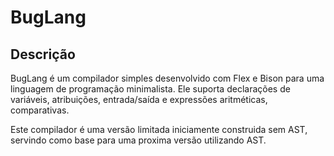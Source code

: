 # BugLang

## Descrição
BugLang é um compilador simples desenvolvido com Flex e Bison para uma linguagem de programação minimalista. Ele suporta declarações de variáveis, atribuições, entrada/saída e expressões aritméticas, comparativas.

Este compilador é uma versão limitada iniciamente construida sem AST, servindo como base para uma proxima versão utilizando AST.
